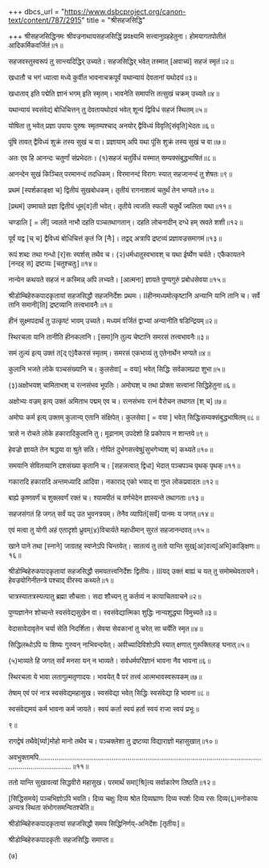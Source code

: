 +++
dbcs_url = "https://www.dsbcproject.org/canon-text/content/787/2915"
title = "श्रीसहजसिद्धि"

+++
श्रीसहजसिद्धिनमः श्रीवज्रनाथायसहजसिद्धिं प्रवक्ष्यामि सत्त्वानुग्रहहेतुना। होमयागतपोतीतं आदिकर्मिकवर्जितं॥१॥

सहजवस्तुस्वरूपं तु सान्त्यदिद्धिर् उच्यते। सहजसिद्धिर् भवेत् तस्मात् [अवाच्यं] सहजं स्मृतं॥२॥

खधातौ च भगं ध्यात्वा मध्ये कुर्वीत भावनाचक्रपूर्वं यथान्यायं देवतानां यथोदयं॥३॥

खधाताव् इति पद्मेति ज्ञानं भगम् इति स्मृतम्। भावनेति समापत्ति तत्सुखं चक्रम् उच्यते॥४॥

यथान्यायं स्वसंवेद्यं बोधिचित्तन् तु देवतायथोदयं भवेत् शून्यं द्विविधं सहजं स्थितम्॥५॥

योषिता तु भवेत् प्रज्ञा उपायः पुरुषः स्मृतम्पश्चाद् अनयोर् द्वैविध्यं विवृति[संवृति]भेदतः॥६॥

पूंषि तावत् द्वैविध्यं शुक्रं तस्य सुखं च वा। प्रज्ञायाम् अपि यथा पूंसि शुक्रं तस्य सुखं च वा॥७॥

अतः एव हि आनन्दः चतुर्णां संप्रभेदतः। (१)सहजं चतुर्विधं यस्मात् सम्यक्संबुद्धभाषितं॥८॥

आनन्देन सुखं किञ्चित् परमानन्दं तदधिकम्। विरमानन्दं विरागः स्यात् सहजानन्दं तु शेषतः॥९॥

प्रथमं [स्पर्शकाङ्क्षा च] द्वितीयं सुखबोधकम्। तृतीयं रागनाशत्वं चतुर्थं तेन भण्यते॥१०॥

[प्रथमं] उष्मायते प्रज्ञा द्वितीयं धूम[व]ती भवेत्। तृतीये त्यजति स्फली चतुर्थे ज्वलिता यथा॥११॥

चण्डालि [ = ली] ज्वलते नाभौ दहति पञ्चतथागतान्। दहति लोचनादीन् दग्धे हम् स्रवते शशी॥१२॥

पूर्वं यद्व [च् च] द्वैविध्यं बोधिचित्तं कृतं जि [नैः]। तद्वद् अत्रापि द्रष्टव्यं प्रज्ञावज्रसमागमं॥१३॥

रूपं शब्दः तथा गन्धो [र]सः स्पर्शस् तथैव च। (२)धर्मधातुस्वभावश् च यथा ईर्ष्येण चर्यते। एकैकायतने [नन्दह् स] द्रष्टव्यः [चतुश्चतुः]॥१४॥

नान्येन कथयते सहजं न कस्मिन्न् अपि लभ्यते। [आत्मना] ज्ञायते पुण्यगुरुं प्रबोधसेवया॥१५॥

श्रीडोम्बिहेरुकपादकृतायां सहजसिद्धौ सहजनिर्देशः प्रथमः। IIहीनमध्यमोत्कृष्टानि अन्यानि यानि तानि च। सर्वे तानि समानी[ति] द्रष्टव्यानि तत्त्वभावनैः॥१॥

हीनं सुक्ष्मपदार्थं तु उत्कृष्टं भावम् उच्यते। मध्यमं वर्जितं द्वाभ्यां अन्यानीति षडिन्द्रियम्॥२॥

स्थिरचला यानि तानीति हीनकलानि। [समा]नि तुल्य चेष्टानि समरसं तत्त्वभावनैः॥३॥

समं तुल्यं इत्य् उक्तं त[द् ए]वैकरसं स्मृतम्। समरसं एकभाव्यं तु एतेनार्थेन भण्यते॥४॥

कुलानि भजते लोके पञ्चसंख्यानि च। कुलसेवा[ = वया] भवेत् सिद्धिः सर्वकामप्रदा शुभा॥५॥

(३)अक्षोभयश् चामिताभश् च रत्नसंभव भूपतिः। अमोघश् च तथा प्रोक्ता सत्त्वानां सिद्धिहेतुना॥६॥

अक्षोभ्यः वज्रम् इत्य् उक्तं अमिताभ पद्मम् एव च। रत्नसंभवः रत्नं वैरोचन तथागत [श् च]॥७॥

अमोघः कर्म इत्य् उक्तम् कुलान्य् एतानि संक्षिपेत्। कुलसेवा [ = वया ] भवेत् सिद्धिःसम्यक्संबुद्धभाषितम्॥८॥

त्रासे न रोचते लोके हकारादिकुलानि तु। मूढानाम् उपदेशो हि प्रकोपाय न शान्तये॥९॥

हेवज्रो ज्ञायते तेन श्रद्धया वा श्रुते सति। गोपितं दुर्भगसत्त्वेषु[सुभगेभ्यश् च] कथ्यते॥१०॥

समयानि सेवितव्यानि दशसंख्या कृतानि च। [सहजत्वात् द्विधा] भेदात् पञ्चपञ्च पृथक् पृथक्॥११॥

गकारादि हकारादि अन्तमध्यादि आदिवा। नकाराद् एको भयाद् वा गुप्त लोकप्रवादतः॥१२॥

बाह्ये कृष्णवर्णं च शुक्लवर्णं रक्तं च। श्यामपीतं च वर्णभेदेन ज्ञास्यन्ते तथागताः॥१३॥

सहजसंगतं हि जगत् सर्वं यद् उत भुवनत्रयम्। तेनैव व्यापितं[सर्वं] पानमः य जगत्॥१४॥

एवं मत्वा तु योगी अहं एतादृशो ध्रुवम्(४)विचार्यते महाधीमान् सुरतं सहजानन्दवत्॥१५॥

खाने पाने तथा [स्नाने] जाग्रतह् स्वप्नेऽपि चिन्तयेत्। सातत्यं तु ततो यान्ति सुख्[आ]वत्य्[अभि]काङ्क्षिणः॥१६॥

श्रीडोम्बिहेरुकपादकृतायां सहजसिद्धौ समयतत्त्वनिर्देशः द्वितीयः। IIIयद् उक्तं बाह्यं च यत् तु समोमथेवतायने। हेवज्रयोगिनीतन्त्रे पश्चाद् वीरस्य कथ्यते॥१॥

चात्रस्यातत्रस्यत्पातु ब्रह्मा सौचताः। सदा शौच्यन् तु कर्तव्यं न कायाचितवाचने॥२॥

पुण्यज्ञानेन शोच्यन्ते स्वसंवेद्यसुखेन वा। स्वसंवेद्यात्मिका शुद्धिः नान्यशुद्ध्या विमुच्यते॥३॥

वेदासावेदावृतेन चर्या सेति निदर्शिता। सेवया सेवकानां तु चरेत् सा चर्येति स्मृत॥४॥

सिद्धिलब्धोऽपि यः शिष्यः गुरुवन् नाभिवन्दयेत्। अवीच्यादिविशोऽपि स्यात् क्षणात् गुरूक्तिलङ् घनात्॥५॥

(५)भाव्यते हि जगत् सर्वं मनसा यन् न भाव्यते। सर्वधर्मपरिज्ञानं भावना नैव भावना॥६॥

स्थिरचला ये भावा लतागुल्मतृणादयः। भावयेत् वै परं तत्त्वं आत्मभावस्वरूपकम्॥७॥

तेषाम् एवं परं नात्र स्वसंवेद्यमहासुख। स्वसंवेद्या भवेत् सिद्धिः स्वसंवेद्या हि भावना॥८॥

स्वसंवेद्यमयं कर्म भावना कर्म जायते। स्वयं कर्ता स्वयं हर्ता स्वयं राजा स्वयं प्रभूः॥

९॥

रागद्वेषं तथैवे[र्ष्या]मोहो मानो तथैव च। पञ्चक्लेशा तु द्रष्टव्या विद्याराज्ञो महासुखात्॥१०॥

अवभुक्तामपि.............................................................................................................................................॥११॥

ततो यान्ति सुखावत्यां सिद्धवीरो महासुख। परमार्थं समा[श्रि]त्य सर्वाकारेण तिष्ठति॥१२॥

[सिद्धिसमये] पञ्चभिज्ञोऽपि भवति। दिव्य चक्षुः दिव्य श्रोत दिव्यघ्राणः दिव्य स्पर्शः दिव्य रसः दिव्य(६)मनोकायः अन्यत्र स्थिता संभोगसमन्वितश्चेति॥

श्रीडोम्बिहेरुकपादकृतायां सहजसिद्धौ समय सिद्धिनिर्णय्-अनिर्देशः [तृतीयः]॥

श्रीडोम्बिहेरुकपादकृतीः सहजसिद्धिः समाप्ता॥

(७)

